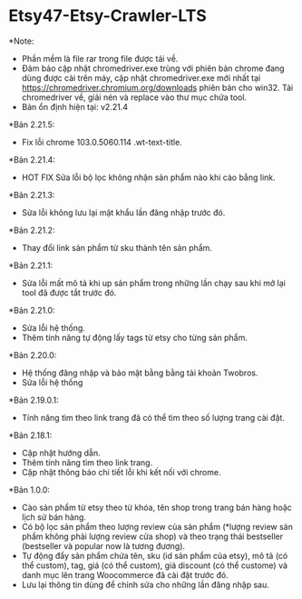 # Etsy47-Etsy-Crawler-LTS
*Note: 
- Phần mềm là file rar trong file được tải về.
- Đảm bảo cập nhật chromedriver.exe trùng với phiên bản chrome đang dùng được cài trên máy, cập nhật chromedriver.exe mới nhất tại https://chromedriver.chromium.org/downloads phiên bản cho win32. Tải chromedriver về, giải nén và replace vào thư mục chứa tool.
- Bản ổn định hiện tại: v2.21.4

*Bản 2.21.5:
- Fix lỗi chrome 103.0.5060.114  .wt-text-title.

*Bản 2.21.4:
- HOT FIX Sửa lỗi bộ lọc không nhận sản phẩm nào khi cào bằng link.

*Bản 2.21.3:
- Sửa lỗi không lưu lại mật khẩu lần đăng nhập trước đó.

*Bản 2.21.2:
- Thay đổi link sản phẩm từ sku thành tên sản phẩm.

*Bản 2.21.1:
- Sửa lỗi mất mô tả khi up sản phẩm trong những lần chạy sau khi mở lại tool đã được tắt trước đó.

*Bản 2.21.0:
- Sửa lỗi hệ thống.
- Thêm tính năng tự động lấy tags từ etsy cho từng sản phẩm.

*Bản 2.20.0:
- Hệ thống đăng nhập và bảo mật bằng bằng tài khoản Twobros.
- Sửa lỗi hệ thống

*Bản 2.19.0.1:
- Tính năng tìm theo link trang đã có thể tìm theo số lượng trang cài đặt.

*Bản 2.18.1:
- Cập nhật hướng dẫn.
- Thêm tính năng tìm theo link trang.
- Cập nhật thông báo chi tiết lỗi khi kết nối với chrome.

*Bản 1.0.0:
- Cào sản phẩm từ etsy theo từ khóa, tên shop trong trang bán hàng hoặc lịch sử bán hàng.
- Có bộ lọc sản phẩm theo lượng review của sản phẩm (*lượng review sản phẩm không phải lượng review cửa shop) và theo trạng thái bestseller (bestseller và popular now là tương đương).
- Tự động đẩy sản phẩm chứa tên, sku (id sản phẩm của etsy), mô tả (có thể custom), tag, giá (có thể custom), giá discount (có thể custome) và danh mục lên trang Woocommerce đã cài đặt trước đó.
- Lưu lại thông tin dùng để chỉnh sửa cho những lần đăng nhập sau.
